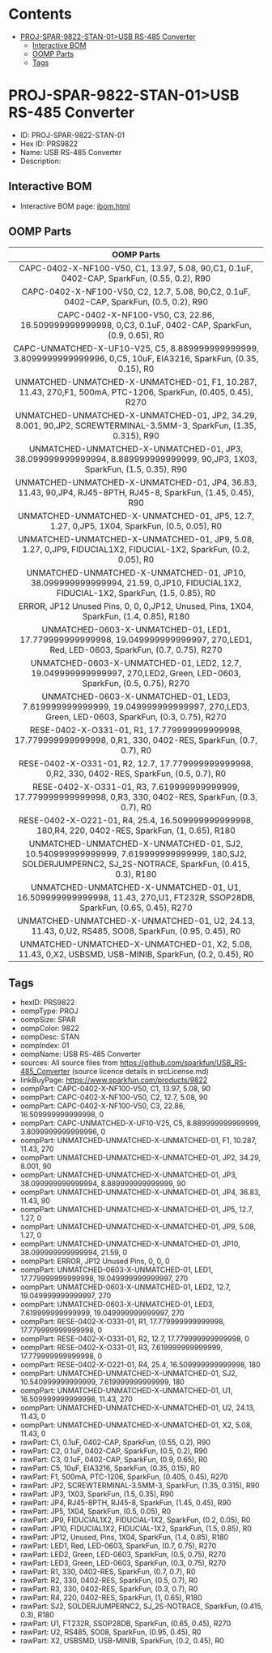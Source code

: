 



Contents
========

* [PROJ-SPAR-9822-STAN-01>USB RS-485 Converter](#proj-spar-9822-stan-01usb-rs-485-converter)
	* [Interactive BOM](#interactive-bom)
	* [OOMP Parts](#oomp-parts)
	* [Tags](#tags)

# PROJ-SPAR-9822-STAN-01>USB RS-485 Converter

- ID: PROJ-SPAR-9822-STAN-01
- Hex ID: PRS9822
- Name: USB RS-485 Converter
- Description: 

## Interactive BOM

- Interactive BOM page: [ibom.html](kicad/bom/ibom.html)

## OOMP Parts
  

|OOMP Parts|
| :---: |
|CAPC-0402-X-NF100-V50, C1, 13.97, 5.08, 90,C1, 0.1uF, 0402-CAP, SparkFun, (0.55, 0.2), R90|
|CAPC-0402-X-NF100-V50, C2, 12.7, 5.08, 90,C2, 0.1uF, 0402-CAP, SparkFun, (0.5, 0.2), R90|
|CAPC-0402-X-NF100-V50, C3, 22.86, 16.509999999999998, 0,C3, 0.1uF, 0402-CAP, SparkFun, (0.9, 0.65), R0|
|CAPC-UNMATCHED-X-UF10-V25, C5, 8.889999999999999, 3.8099999999999996, 0,C5, 10uF, EIA3216, SparkFun, (0.35, 0.15), R0|
|UNMATCHED-UNMATCHED-X-UNMATCHED-01, F1, 10.287, 11.43, 270,F1, 500mA, PTC-1206, SparkFun, (0.405, 0.45), R270|
|UNMATCHED-UNMATCHED-X-UNMATCHED-01, JP2, 34.29, 8.001, 90,JP2, SCREWTERMINAL-3.5MM-3, SparkFun, (1.35, 0.315), R90|
|UNMATCHED-UNMATCHED-X-UNMATCHED-01, JP3, 38.099999999999994, 8.889999999999999, 90,JP3, 1X03, SparkFun, (1.5, 0.35), R90|
|UNMATCHED-UNMATCHED-X-UNMATCHED-01, JP4, 36.83, 11.43, 90,JP4, RJ45-8PTH, RJ45-8, SparkFun, (1.45, 0.45), R90|
|UNMATCHED-UNMATCHED-X-UNMATCHED-01, JP5, 12.7, 1.27, 0,JP5, 1X04, SparkFun, (0.5, 0.05), R0|
|UNMATCHED-UNMATCHED-X-UNMATCHED-01, JP9, 5.08, 1.27, 0,JP9, FIDUCIAL1X2, FIDUCIAL-1X2, SparkFun, (0.2, 0.05), R0|
|UNMATCHED-UNMATCHED-X-UNMATCHED-01, JP10, 38.099999999999994, 21.59, 0,JP10, FIDUCIAL1X2, FIDUCIAL-1X2, SparkFun, (1.5, 0.85), R0|
|ERROR, JP12 Unused Pins, 0, 0, 0,JP12, Unused, Pins, 1X04, SparkFun, (1.4, 0.85), R180|
|UNMATCHED-0603-X-UNMATCHED-01, LED1, 17.779999999999998, 19.049999999999997, 270,LED1, Red, LED-0603, SparkFun, (0.7, 0.75), R270|
|UNMATCHED-0603-X-UNMATCHED-01, LED2, 12.7, 19.049999999999997, 270,LED2, Green, LED-0603, SparkFun, (0.5, 0.75), R270|
|UNMATCHED-0603-X-UNMATCHED-01, LED3, 7.619999999999999, 19.049999999999997, 270,LED3, Green, LED-0603, SparkFun, (0.3, 0.75), R270|
|RESE-0402-X-O331-01, R1, 17.779999999999998, 17.779999999999998, 0,R1, 330, 0402-RES, SparkFun, (0.7, 0.7), R0|
|RESE-0402-X-O331-01, R2, 12.7, 17.779999999999998, 0,R2, 330, 0402-RES, SparkFun, (0.5, 0.7), R0|
|RESE-0402-X-O331-01, R3, 7.619999999999999, 17.779999999999998, 0,R3, 330, 0402-RES, SparkFun, (0.3, 0.7), R0|
|RESE-0402-X-O221-01, R4, 25.4, 16.509999999999998, 180,R4, 220, 0402-RES, SparkFun, (1, 0.65), R180|
|UNMATCHED-UNMATCHED-X-UNMATCHED-01, SJ2, 10.540999999999999, 7.619999999999999, 180,SJ2, SOLDERJUMPERNC2, SJ_2S-NOTRACE, SparkFun, (0.415, 0.3), R180|
|UNMATCHED-UNMATCHED-X-UNMATCHED-01, U1, 16.509999999999998, 11.43, 270,U1, FT232R, SSOP28DB, SparkFun, (0.65, 0.45), R270|
|UNMATCHED-UNMATCHED-X-UNMATCHED-01, U2, 24.13, 11.43, 0,U2, RS485, SO08, SparkFun, (0.95, 0.45), R0|
|UNMATCHED-UNMATCHED-X-UNMATCHED-01, X2, 5.08, 11.43, 0,X2, USBSMD, USB-MINIB, SparkFun, (0.2, 0.45), R0|

## Tags

- hexID: PRS9822
- oompType: PROJ
- oompSize: SPAR
- oompColor: 9822
- oompDesc: STAN
- oompIndex: 01
- oompName: USB RS-485 Converter
- sources: All source files from https://github.com/sparkfun/USB_RS-485_Converter (source licence details in srcLicense.md)
- linkBuyPage: https://www.sparkfun.com/products/9822
- oompPart: CAPC-0402-X-NF100-V50, C1, 13.97, 5.08, 90
- oompPart: CAPC-0402-X-NF100-V50, C2, 12.7, 5.08, 90
- oompPart: CAPC-0402-X-NF100-V50, C3, 22.86, 16.509999999999998, 0
- oompPart: CAPC-UNMATCHED-X-UF10-V25, C5, 8.889999999999999, 3.8099999999999996, 0
- oompPart: UNMATCHED-UNMATCHED-X-UNMATCHED-01, F1, 10.287, 11.43, 270
- oompPart: UNMATCHED-UNMATCHED-X-UNMATCHED-01, JP2, 34.29, 8.001, 90
- oompPart: UNMATCHED-UNMATCHED-X-UNMATCHED-01, JP3, 38.099999999999994, 8.889999999999999, 90
- oompPart: UNMATCHED-UNMATCHED-X-UNMATCHED-01, JP4, 36.83, 11.43, 90
- oompPart: UNMATCHED-UNMATCHED-X-UNMATCHED-01, JP5, 12.7, 1.27, 0
- oompPart: UNMATCHED-UNMATCHED-X-UNMATCHED-01, JP9, 5.08, 1.27, 0
- oompPart: UNMATCHED-UNMATCHED-X-UNMATCHED-01, JP10, 38.099999999999994, 21.59, 0
- oompPart: ERROR, JP12 Unused Pins, 0, 0, 0
- oompPart: UNMATCHED-0603-X-UNMATCHED-01, LED1, 17.779999999999998, 19.049999999999997, 270
- oompPart: UNMATCHED-0603-X-UNMATCHED-01, LED2, 12.7, 19.049999999999997, 270
- oompPart: UNMATCHED-0603-X-UNMATCHED-01, LED3, 7.619999999999999, 19.049999999999997, 270
- oompPart: RESE-0402-X-O331-01, R1, 17.779999999999998, 17.779999999999998, 0
- oompPart: RESE-0402-X-O331-01, R2, 12.7, 17.779999999999998, 0
- oompPart: RESE-0402-X-O331-01, R3, 7.619999999999999, 17.779999999999998, 0
- oompPart: RESE-0402-X-O221-01, R4, 25.4, 16.509999999999998, 180
- oompPart: UNMATCHED-UNMATCHED-X-UNMATCHED-01, SJ2, 10.540999999999999, 7.619999999999999, 180
- oompPart: UNMATCHED-UNMATCHED-X-UNMATCHED-01, U1, 16.509999999999998, 11.43, 270
- oompPart: UNMATCHED-UNMATCHED-X-UNMATCHED-01, U2, 24.13, 11.43, 0
- oompPart: UNMATCHED-UNMATCHED-X-UNMATCHED-01, X2, 5.08, 11.43, 0
- rawPart: C1, 0.1uF, 0402-CAP, SparkFun, (0.55, 0.2), R90
- rawPart: C2, 0.1uF, 0402-CAP, SparkFun, (0.5, 0.2), R90
- rawPart: C3, 0.1uF, 0402-CAP, SparkFun, (0.9, 0.65), R0
- rawPart: C5, 10uF, EIA3216, SparkFun, (0.35, 0.15), R0
- rawPart: F1, 500mA, PTC-1206, SparkFun, (0.405, 0.45), R270
- rawPart: JP2, SCREWTERMINAL-3.5MM-3, SparkFun, (1.35, 0.315), R90
- rawPart: JP3, 1X03, SparkFun, (1.5, 0.35), R90
- rawPart: JP4, RJ45-8PTH, RJ45-8, SparkFun, (1.45, 0.45), R90
- rawPart: JP5, 1X04, SparkFun, (0.5, 0.05), R0
- rawPart: JP9, FIDUCIAL1X2, FIDUCIAL-1X2, SparkFun, (0.2, 0.05), R0
- rawPart: JP10, FIDUCIAL1X2, FIDUCIAL-1X2, SparkFun, (1.5, 0.85), R0
- rawPart: JP12, Unused, Pins, 1X04, SparkFun, (1.4, 0.85), R180
- rawPart: LED1, Red, LED-0603, SparkFun, (0.7, 0.75), R270
- rawPart: LED2, Green, LED-0603, SparkFun, (0.5, 0.75), R270
- rawPart: LED3, Green, LED-0603, SparkFun, (0.3, 0.75), R270
- rawPart: R1, 330, 0402-RES, SparkFun, (0.7, 0.7), R0
- rawPart: R2, 330, 0402-RES, SparkFun, (0.5, 0.7), R0
- rawPart: R3, 330, 0402-RES, SparkFun, (0.3, 0.7), R0
- rawPart: R4, 220, 0402-RES, SparkFun, (1, 0.65), R180
- rawPart: SJ2, SOLDERJUMPERNC2, SJ_2S-NOTRACE, SparkFun, (0.415, 0.3), R180
- rawPart: U1, FT232R, SSOP28DB, SparkFun, (0.65, 0.45), R270
- rawPart: U2, RS485, SO08, SparkFun, (0.95, 0.45), R0
- rawPart: X2, USBSMD, USB-MINIB, SparkFun, (0.2, 0.45), R0
